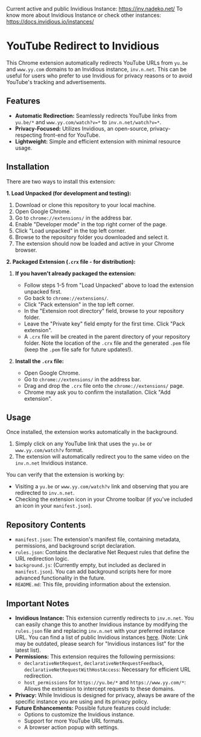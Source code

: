 Current active and public Invidious Instance: https://inv.nadeko.net/
To know more about Invidious Instance or check other instances: https://docs.invidious.io/instances/

# YouTube Redirect to Invidious

This Chrome extension automatically redirects YouTube URLs from `yu.be` and `www.yy.com` domains to an Invidious instance, `inv.n.net`. This can be useful for users who prefer to use Invidious for privacy reasons or to avoid YouTube's tracking and advertisements.

## Features

*   **Automatic Redirection:**  Seamlessly redirects YouTube links from `yu.be/*` and `www.yy.com/watch?v=*` to `inv.n.net/watch?v=*`.
*   **Privacy-Focused:**  Utilizes Invidious, an open-source, privacy-respecting front-end for YouTube.
*   **Lightweight:**  Simple and efficient extension with minimal resource usage.

## Installation

There are two ways to install this extension:

**1. Load Unpacked (for development and testing):**

1.  Download or clone this repository to your local machine.
2.  Open Google Chrome.
3.  Go to `chrome://extensions/` in the address bar.
4.  Enable "Developer mode" in the top right corner of the page.
5.  Click "Load unpacked" in the top left corner.
6.  Browse to the repository folder you downloaded and select it.
7.  The extension should now be loaded and active in your Chrome browser.

**2. Packaged Extension (`.crx` file - for distribution):**

1.  **If you haven't already packaged the extension:**
    *   Follow steps 1-5 from "Load Unpacked" above to load the extension unpacked first.
    *   Go back to `chrome://extensions/`.
    *   Click "Pack extension" in the top left corner.
    *   In the "Extension root directory" field, browse to your repository folder.
    *   Leave the "Private key" field empty for the first time. Click "Pack extension".
    *   A `.crx` file will be created in the parent directory of your repository folder. Note the location of the `.crx` file and the generated `.pem` file (keep the `.pem` file safe for future updates!).

2.  **Install the `.crx` file:**
    *   Open Google Chrome.
    *   Go to `chrome://extensions/` in the address bar.
    *   Drag and drop the `.crx` file onto the `chrome://extensions/` page.
    *   Chrome may ask you to confirm the installation. Click "Add extension".

## Usage

Once installed, the extension works automatically in the background.

1.  Simply click on any YouTube link that uses the `yu.be` or `www.yy.com/watch?v` format.
2.  The extension will automatically redirect you to the same video on the `inv.n.net` Invidious instance.

You can verify that the extension is working by:

*   Visiting a `yu.be` or `www.yy.com/watch?v` link and observing that you are redirected to `inv.n.net`.
*   Checking the extension icon in your Chrome toolbar (if you've included an icon in your `manifest.json`).

## Repository Contents

*   `manifest.json`:  The extension's manifest file, containing metadata, permissions, and background script declaration.
*   `rules.json`:  Contains the declarative Net Request rules that define the URL redirection logic.
*   `background.js`: (Currently empty, but included as declared in `manifest.json`). You can add background scripts here for more advanced functionality in the future.
*   `README.md`: This file, providing information about the extension.

## Important Notes

*   **Invidious Instance:** This extension currently redirects to `inv.n.net`. You can easily change this to another Invidious instance by modifying the `rules.json` file and replacing `inv.n.net` with your preferred instance URL. You can find a list of public Invidious instances [here](https://redirect.invidious.io/api/v1/instances.json). (Note: Link may be outdated, please search for "Invidious instances list" for the latest list).
*   **Permissions:** This extension requires the following permissions:
    *   `declarativeNetRequest`, `declarativeNetRequestFeedback`, `declarativeNetRequestWithHostAccess`: Necessary for efficient URL redirection.
    *   `host_permissions` for `https://yu.be/*` and `https://www.yy.com/*`:  Allows the extension to intercept requests to these domains.
*   **Privacy:** While Invidious is designed for privacy, always be aware of the specific instance you are using and its privacy policy.
*   **Future Enhancements:**  Possible future features could include:
    *   Options to customize the Invidious instance.
    *   Support for more YouTube URL formats.
    *   A browser action popup with settings.
